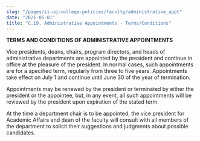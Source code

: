 ```yaml
---
slug: "/pages/ii-ug-college-policies/faculty/administrative_appt"
date: "2021-05-01"
title: "C.19. Administrative Appointments - Terms/Conditions"
---
```


**TERMS AND CONDITIONS OF ADMINISTRATIVE APPOINTMENTS**

Vice presidents, deans, chairs, program directors, and heads of administrative departments are appointed by the president and continue in office at the pleasure of the president. In normal cases, such appointments are for a specified term, regularly from three to five years. Appointments take effect on July 1 and continue until June 30 of the year of termination.

Appointments may be renewed by the president or terminated by either the president or the appointee, but, in any event, all such appointments will be reviewed by the president upon expiration of the stated term.

At the time a department chair is to be appointed, the vice president for Academic Affairs and dean of the faculty will consult with all members of the department to solicit their suggestions and judgments about possible candidates.